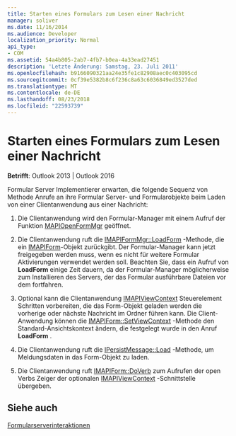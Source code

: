 ```yaml
---
title: Starten eines Formulars zum Lesen einer Nachricht
manager: soliver
ms.date: 11/16/2014
ms.audience: Developer
localization_priority: Normal
api_type:
- COM
ms.assetid: 54a4b805-2ab7-4fb7-b0ea-4a33ead27451
description: 'Letzte Änderung: Samstag, 23. Juli 2011'
ms.openlocfilehash: b9166090321aa24e35fe1c82908aec0c403095cd
ms.sourcegitcommit: 0cf39e5382b8c6f236c8a63c6036849ed3527ded
ms.translationtype: MT
ms.contentlocale: de-DE
ms.lasthandoff: 08/23/2018
ms.locfileid: "22593739"
---
```

# <a name="launching-a-form-to-read-a-message"></a>Starten eines Formulars zum Lesen einer Nachricht

  
  
**Betrifft**: Outlook 2013 | Outlook 2016 
  
Formular Server Implementierer erwarten, die folgende Sequenz von Methode Anrufe an ihre Formular Server- und Formularobjekte beim Laden von einer Clientanwendung aus einer Nachricht:
  
1. Die Clientanwendung wird den Formular-Manager mit einem Aufruf der Funktion [MAPIOpenFormMgr](mapiopenformmgr.md) geöffnet. 
    
2. Die Clientanwendung ruft die [IMAPIFormMgr::LoadForm](imapiformmgr-loadform.md) -Methode, die ein [IMAPIForm](imapiformiunknown.md)-Objekt zurückgibt. Der Formular-Manager kann jetzt freigegeben werden muss, wenn es nicht für weitere Formular Aktivierungen verwendet werden soll. Beachten Sie, dass ein Aufruf von **LoadForm** einige Zeit dauern, da der Formular-Manager möglicherweise zum Installieren des Servers, der das Formular ausführbare Dateien vor dem fortfahren. 
    
3. Optional kann die Clientanwendung [IMAPIViewContext](imapiviewcontextiunknown.md) Steuerelement Schritten vorbereiten, die das Form-Objekt geladen werden die vorherige oder nächste Nachricht im Ordner führen kann. Die Client-Anwendung können die [IMAPIForm::SetViewContext](imapiform-setviewcontext.md) -Methode den Standard-Ansichtskontext ändern, die festgelegt wurde in den Anruf **LoadForm** . 
    
4. Die Clientanwendung ruft die [IPersistMessage::Load](ipersistmessage-load.md) -Methode, um Meldungsdaten in das Form-Objekt zu laden. 
    
5. Die Clientanwendung ruft [IMAPIForm::DoVerb](imapiform-doverb.md) zum Aufrufen der open Verbs Zeiger der optionalen [IMAPIViewContext](imapiviewcontextiunknown.md) -Schnittstelle übergeben. 
    
## <a name="see-also"></a>Siehe auch



[Formularserverinteraktionen](form-server-interactions.md)

